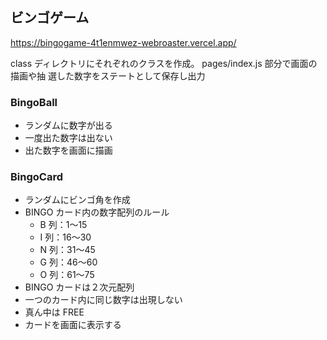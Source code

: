 ## ビンゴゲーム

https://bingogame-4t1enmwez-webroaster.vercel.app/

class ディレクトリにそれぞれのクラスを作成。 pages/index.js 部分で画面の描画や抽
選した数字をステートとして保存し出力

### BingoBall

- ランダムに数字が出る
- 一度出た数字は出ない
- 出た数字を画面に描画

### BingoCard

- ランダムにビンゴ角を作成
- BINGO カード内の数字配列のルール
  - B 列：1〜15
  - I 列：16〜30
  - N 列：31〜45
  - G 列：46〜60
  - O 列：61〜75
- BINGO カードは２次元配列
- 一つのカード内に同じ数字は出現しない
- 真ん中は FREE
- カードを画面に表示する
